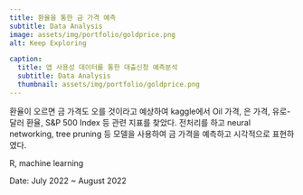 ```yaml
---
title: 환율을 통한 금 가격 예측
subtitle: Data Analysis
image: assets/img/portfolio/goldprice.png
alt: Keep Exploring

caption:
  title: 앱 사용성 데이터를 통한 대출신청 예측분석
  subtitle: Data Analysis
  thumbnail: assets/img/portfolio/goldprice.png
---
```


환율이 오르면 금 가격도 오를 것이라고 예상하여 kaggle에서 Oil 가격, 은 가격, 유로-달러 환율, S&P 500 Index 등 관련 지표를 찾았다. 전처리를 하고 neural networking, tree pruning 등 모델을 사용하여 금 가격을 예측하고 시각적으로 표현하였다.<br>

R, machine learning

Date: July 2022 ~ August 2022
